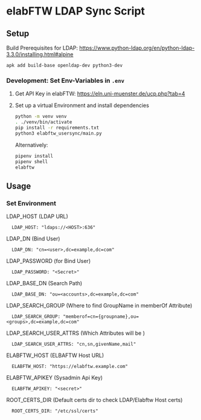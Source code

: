 # elabFTW LDAP Sync Script

## Setup

Build Prerequisites for LDAP: https://www.python-ldap.org/en/python-ldap-3.3.0/installing.html#alpine

```
apk add build-base openldap-dev python3-dev
```

### Development: Set Env-Variables in `.env`

1. Get API Key in elabFTW: https://eln.uni-muenster.de/ucp.php?tab=4
2. Set up a virtual Environment and install dependencies
    ```bash
    python -m venv venv
    . ./venv/bin/activate
    pip install -r requirements.txt
    python3 elabftw_usersync/main.py
    ```

    Alternatively:

    ```bash
    pipenv install
    pipenv shell
    elabftw
    ```
   
## Usage

### Set Environment

   LDAP_HOST (LDAP URL)   
   
      LDAP_HOST: "ldaps://<HOST>:636" 

   LDAP_DN (Bind User)

      LDAP_DN: "cn=<user>,dc=example,dc=com"

   LDAP_PASSWORD (for Bind User)

      LDAP_PASSWORD: "<Secret>"

   LDAP_BASE_DN (Search Path)

      LDAP_BASE_DN: "ou=<accounts>,dc=example,dc=com"

   LDAP_SEARCH_GROUP (Where to find GroupName in memberOf Attribute)
    
      LDAP_SEARCH_GROUP: "memberof=cn={groupname},ou=<groups>,dc=example,dc=com"

   LDAP_SEARCH_USER_ATTRS (Which Attributes will be )

      LDAP_SEARCH_USER_ATTRS: "cn,sn,givenName,mail"

   ELABFTW_HOST (ELBAFTW Host URL)
        
      ELABFTW_HOST: "https://elabftw.example.com"
   
   ELABFTW_APIKEY (Sysadmin Api Key)

      ELABFTW_APIKEY: "<secret>"

   ROOT_CERTS_DIR (Default certs dir to check LDAP/Elabftw Host certs)

      ROOT_CERTS_DIR: "/etc/ssl/certs"